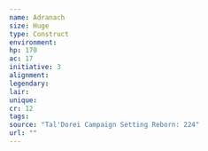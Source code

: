 ```yaml
---
name: Adranach
size: Huge
type: Construct
environment: 
hp: 170
ac: 17
initiative: 3
alignment: 
legendary: 
lair: 
unique: 
cr: 12
tags: 
source: "Tal'Dorei Campaign Setting Reborn: 224"
url: ""
---
```

